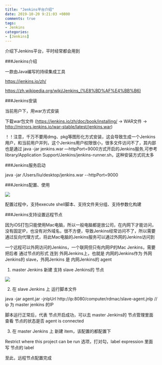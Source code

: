 ```yaml
---
title: "Jenkins平台介绍"
date: 2019-10-20 9:21:03 +0800
comments: true
tags:
- Jenkins
categories:
- [Jenkins]
---
```


介绍下Jenkins平台，平时经常都会用到

<!-- more -->

###Jenkins介绍

一款由Java编写的持续集成工具

<https://jenkins.io/zh/>

<https://zh.wikipedia.org/wiki/Jenkins_(%E8%BD%AF%E4%BB%B6)>

###Jenkins安装

当前用户下，用war方式安装

下载war包文件 (https://jenkins.io/zh/doc/book/installing/  -> WAR文件 -> http://mirrors.jenkins.io/war-stable/latest/jenkins.war)

！！注意，千万不要用dmg、pkg等图形化方式安装，这会导致生成一个Jenkins用户，和当前用户并列，这个Jenkins用户权限很小，很多文件访问不了，其内部也是通过 java -jar jenkins.war —httpPort=9000方式开启的Jenkins服务,可参考library/Application Support/Jenkins/jenkins-runner.sh，这种安装方式坑太多

###Jenkins服务启动

java -jar /Users/liu/desktop/jenkins.war --httpPort=9000

###Jenkins配置、使用

![](/images/jenkins-1.png)

配置过程中，支持execute shell脚本、支持文件夹分组、支持参数化构建

###Jenkins支持设置远程节点

因为iOS打包只能使用Mac电脑，所以一般电脑都是放公司，在内网下才能访问，没有固定IP，也没有对外域名，很不方便，导致Jenkins经常访问不了，所以需要 通过反向代理方式，将此Mac电脑的Jenkins服务可以通过外网的Jenkins访问到

一个远程可以外网访问的Jenkins，一个联网但只有内网IP的Mac Jenkins，需要把后者 通过节点的形式 连到 外网Jenkins上，也就是 内网的Jenkins作为 外网Jenkins的 slave，外网Jenkins 是 内网Jenkins的 agent

1. master Jenkins 新建 支持 slave Jenkins的 节点

![](/images/jenkins-2.png)

2. 在 slave Jenkins 上 运行脚本文件

java -jar agent.jar -jnlpUrl http://ip:8080/computer/rdmac/slave-agent.jnlp // ip 为 master jenkins 的IP

脚本运行正常后，代表 节点开启成功，可以去 master Jenkins的 节点管理里面查看 节点的状态是否 agent is connected

3. 在 master Jenkins 上 新建 item，该配置的都配置下

Restrict where this project can be run 选项，打对勾，label expression 里面 写 节点的 label

至此，远程节点配置完成



